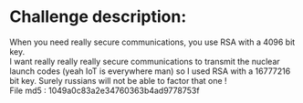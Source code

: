 # Challenge description:

When you need really secure communications, you use RSA with a 4096 bit key. <br>
I want really really really secure communications to transmit the nuclear launch codes (yeah IoT is everywhere man) so I used RSA with a 16777216 bit key. Surely russians will not be able to factor that one ! <br>
File md5 : 1049a0c83a2e34760363b4ad9778753f
